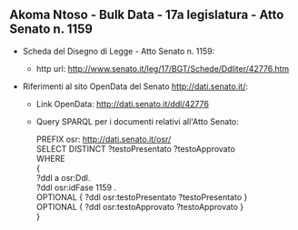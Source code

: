 ## Akoma Ntoso - Bulk Data - 17a legislatura - Atto Senato n. 1159 ##

* Scheda del Disegno di Legge - Atto Senato n. 1159:
	* http url: http://www.senato.it/leg/17/BGT/Schede/Ddliter/42776.htm

* Riferimenti al sito OpenData del Senato http://dati.senato.it/:
	* Link OpenData: http://dati.senato.it/ddl/42776
	* Query SPARQL per i documenti relativi all'Atto Senato:

        PREFIX osr: <http://dati.senato.it/osr/>  
		SELECT DISTINCT ?testoPresentato ?testoApprovato  
		WHERE  
		{  
		    ?ddl a osr:Ddl.  
		    ?ddl osr:idFase 1159 .  
		    OPTIONAL { ?ddl osr:testoPresentato ?testoPresentato }  
		    OPTIONAL { ?ddl osr:testoApprovato ?testoApprovato }  
		}
		